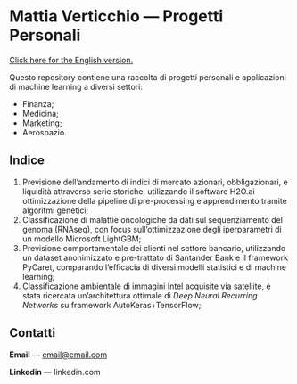 # Mattia Verticchio — Progetti Personali
[Click here for the English version.](https://github.com/MattiaVerticchio)

Questo repository contiene una raccolta di progetti personali e applicazioni di machine learning a diversi settori:
- Finanza;
- Medicina;
- Marketing;
- Aerospazio.

## Indice
1. Previsione dell’andamento di indici di mercato azionari, obbligazionari, e liquidità attraverso serie storiche, utilizzando il software H2O.ai ottimizzazione della pipeline di pre-processing e apprendimento tramite algoritmi genetici;
1. Classificazione di malattie oncologiche da dati sul sequenziamento del genoma (RNAseq), con focus sull’ottimizzazione degli iperparametri di un modello Microsoft LightGBM;
1. Previsione comportamentale dei clienti nel settore bancario, utilizzando un dataset anonimizzato e pre-trattato di Santander Bank e il framework PyCaret, comparando l’efficacia di diversi modelli statistici e di machine learning;
1. Classificazione ambientale di immagini Intel acquisite via satellite, è stata ricercata un’architettura ottimale di *Deep Neural Recurring Networks* su framework AutoKeras+TensorFlow;

## Contatti
**Email** — email@email.com

**Linkedin** — linkedin.com
